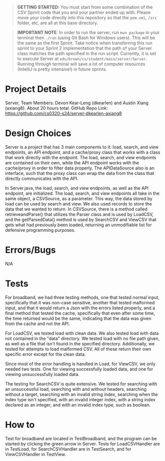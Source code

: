 > **GETTING STARTED:** You must start from some combination of the CSV Sprint code that you and your partner ended up with. Please move your code directly into this repository so that the `pom.xml`, `/src` folder, etc, are all at this base directory.

> **IMPORTANT NOTE**: In order to run the server, run `mvn package` in your terminal then `./run` (using Git Bash for Windows users). This will be the same as the first Sprint. Take notice when transferring this run sprint to your Sprint 2 implementation that the path of your Server class matches the path specified in the run script. Currently, it is set to execute Server at `edu/brown/cs/student/main/server/Server`. Running through terminal will save a lot of computer resources (IntelliJ is pretty intensive!) in future sprints.

# Project Details
Server, Team Members: Devon Kear-Leng (dkearlen) and Austin Xiang (axiang8). About 20 hours total.
GitHub Repo Link: https://github.com/cs0320-s24/server-dkearlen-axiang8

# Design Choices
Server is a project that has 3 main components to it: load, search, and view endpoints, an API endpoint, and a cache/proxy class that works with a class that work directly with the endpoint.
The load, search, and view endpoints are contained on their own, while the API endpoint works with the cache/proxy in order
to filter data properly. The APIDataSource also is an interface, such that the proxy class can wrap the data from the class that directly communicates with the API.

In Server.java, the load, search, and view endpoints, as well as the API endpoint, are initialized. The load, search, and view endpoints all take in the same object, a CSVSource, as a parameter.
This way, the data stored by load can be used by search and view. We also used records to store the data that we wanted to return.  In CSVSource, there is a method called retrieveandParse() that 
utilizes the Parser class and is used by LoadCSV, and the getParsedData() method is used by SearchCSV and ViewCSV that gets what had previously been loaded, returning an unmodifiable list for 
defensive programming purposes. 

# Errors/Bugs
N/A

# Tests
For broadband, we had three testing methods, one that tested normal input, specifically that it was non-case sensitive, another that tested malformed input,
and that it would return a Json with the errors listed properly, and a final method that tested the cache, specifically that even after some time,
the time returned would be the same, indicating that the data was given from the cache and not the API.

For LoadCSV, we tested load with clean data. We also tested load with data not contained in the "data" directory. We tested load with no file path given, as
well as a file that isn't found in the specified directory. Additionally, we tested for attempts to load malformed CSV. All of these return their own specific error
except for the clean data.

Since most of the error handling is handled in Load, for ViewCSV, we only needed two tests. One for viewing successfully loaded data, and one for viewing
unsuccessfully loaded data.

The testing for SearchCSV is quite extensive. We tested for searching with an unsuccessful load, searching with and without headers, searching without a target,
searching with an invalid string index, searching when the index type isn't specified, with an invalid integer index, with a string index declared as an integer,
and with an invalid index type, such as boolean.

# How to
Test for broadband are located in TestBroadband, and the program can be started by clicking the green arrow in Server. Tests for LoadCSVHandler are in TestLoad, for
SearchCSVHandler are in TestSearch, and for ViewCSVHandler in TestView.

